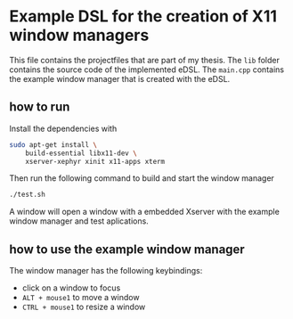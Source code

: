 # Example DSL for the creation of X11 window managers

This file contains the projectfiles that are part of my thesis. The `lib` folder contains the source code of the implemented eDSL. The `main.cpp` contains the example window manager that is created with the eDSL.

## how to run
Install the dependencies with
```bash
sudo apt-get install \
    build-essential libx11-dev \
    xserver-xephyr xinit x11-apps xterm
```

Then run the following command to build and start the window manager
```bash
./test.sh
```

A window will open a window with a embedded Xserver with the example window manager and test aplications.

## how to use the example window manager
The window manager has the following keybindings:
- click on a window to focus
- `ALT + mouse1` to move a window
- `CTRL + mouse1` to resize a window